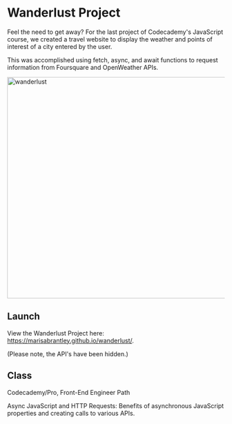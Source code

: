 # Wanderlust Project

Feel the need to get away? For the last project of Codecademy's JavaScript course, we created a travel website to display the weather and points of interest of a city entered by the user.

This was accomplished using fetch, async, and await functions to request information from Foursquare and OpenWeather APIs.

<img width="512" alt="wanderlust" src="https://user-images.githubusercontent.com/60168324/132966676-085add32-7551-47e5-b937-7ac3178c1544.png">

## Launch

View the Wanderlust Project here: https://marisabrantley.github.io/wanderlust/.

(Please note, the API's have been hidden.)

## Class

Codecademy/Pro, Front-End Engineer Path

Async JavaScript and HTTP Requests: Benefits of asynchronous JavaScript properties and creating calls to various APIs.
